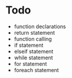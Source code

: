 # Todo
* function declarations
* return statement
* function calling
* if statement
* elseif statement
* while statement
* for statement
* foreach statement
